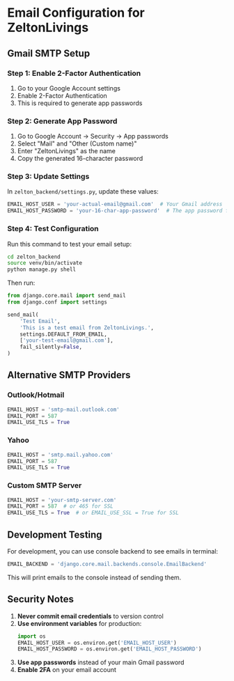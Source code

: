 # Email Configuration for ZeltonLivings

## Gmail SMTP Setup

### Step 1: Enable 2-Factor Authentication

1. Go to your Google Account settings
2. Enable 2-Factor Authentication
3. This is required to generate app passwords

### Step 2: Generate App Password

1. Go to Google Account → Security → App passwords
2. Select "Mail" and "Other (Custom name)"
3. Enter "ZeltonLivings" as the name
4. Copy the generated 16-character password

### Step 3: Update Settings

In `zelton_backend/settings.py`, update these values:

```python
EMAIL_HOST_USER = 'your-actual-email@gmail.com'  # Your Gmail address
EMAIL_HOST_PASSWORD = 'your-16-char-app-password'  # The app password from step 2
```

### Step 4: Test Configuration

Run this command to test your email setup:

```bash
cd zelton_backend
source venv/bin/activate
python manage.py shell
```

Then run:

```python
from django.core.mail import send_mail
from django.conf import settings

send_mail(
    'Test Email',
    'This is a test email from ZeltonLivings.',
    settings.DEFAULT_FROM_EMAIL,
    ['your-test-email@gmail.com'],
    fail_silently=False,
)
```

## Alternative SMTP Providers

### Outlook/Hotmail

```python
EMAIL_HOST = 'smtp-mail.outlook.com'
EMAIL_PORT = 587
EMAIL_USE_TLS = True
```

### Yahoo

```python
EMAIL_HOST = 'smtp.mail.yahoo.com'
EMAIL_PORT = 587
EMAIL_USE_TLS = True
```

### Custom SMTP Server

```python
EMAIL_HOST = 'your-smtp-server.com'
EMAIL_PORT = 587  # or 465 for SSL
EMAIL_USE_TLS = True  # or EMAIL_USE_SSL = True for SSL
```

## Development Testing

For development, you can use console backend to see emails in terminal:

```python
EMAIL_BACKEND = 'django.core.mail.backends.console.EmailBackend'
```

This will print emails to the console instead of sending them.

## Security Notes

1. **Never commit email credentials** to version control
2. **Use environment variables** for production:
   ```python
   import os
   EMAIL_HOST_USER = os.environ.get('EMAIL_HOST_USER')
   EMAIL_HOST_PASSWORD = os.environ.get('EMAIL_HOST_PASSWORD')
   ```
3. **Use app passwords** instead of your main Gmail password
4. **Enable 2FA** on your email account
